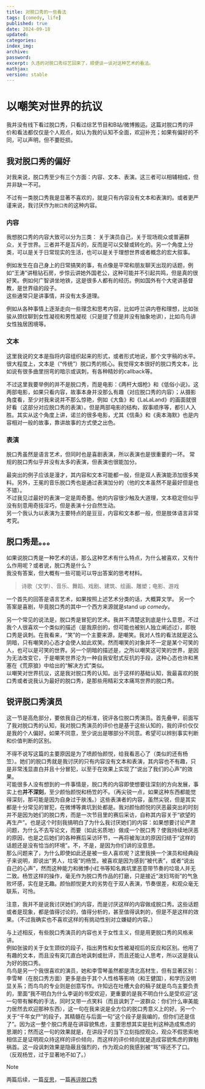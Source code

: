 ```yaml
---
title: 对脱口秀的一些看法
tags: [comedy, life]
published: true
date: 2024-09-18
updated:
categories:
index_img:
archive:
password:
excerpt: 久违的对脱口秀综艺回来了，顺便谈一谈对这种艺术的看法。
mathjax:
version: stable
---
```

# 以嘲笑对世界的抗议
我并没有线下看过脱口秀，只看过综艺节目和B站/微博搬运。这篇对脱口秀的评价和看法都仅仅是个人观点，如认为我的认知不全面，欢迎补充；如果有偏好的不同，可以声明，但不要贬损。

## 我对脱口秀的偏好
对我来说，脱口秀至少有三个方面：内容、文本、表演。这三者可以相辅相成，但并非缺一不可。

不过有一类脱口秀我是显著不喜欢的，就是只有内容没有文本和表演的。或者更严谨来说，我讨厌作为`脱口秀`的这种内容。
### 内容
我想脱口秀的内容大致可以分为三类： 关于演员自己，关于现场观众或普遍群众，关于世界。三者并不是互斥的，反而是可以交替或转化的。另一个角度上分类，可以是关于日常现实的生活，也可以是关于理想世界或者概念的宏大叙事。

例如发生在自己身上的日常搞笑的事，有点像是平常和朋友聊天出现的话题，例如“王涛”讲租钻石房，步惊云讲她外国老公，这种可能并不引起共鸣，但是真的很好笑。例如何广智讲坐地铁，这是很多人都有的经历。例如国外有个大佬讲基督教，是世界级的段子。  
这些通常只是讲事情，并没有太多道理。

例如从各种事情上逐渐走向一些理念和思考内容，比如呼兰讲内卷和理想，比如张骏从颈纹聊到女性凝视和男性凝视（只是提了但是并没有抽象地讲），比如鸟鸟讲女性独居困境等。

### 文本
这里我说的文本是指将内容组织起来的形式，或者形式地说，那个文字稿的水平。很大程度上，文本是（“传统”）脱口秀的核心。我觉得文本很好的脱口秀文本，比如说有很多曲里拐弯的暗示或讽刺，有各种精妙的callback等。

不过这里我要举例的并不是脱口秀，而是电影：《两杆大烟枪》和《低俗小说》。这两部电影，如果只看内容，故事本身并没那么有趣（对应脱口秀的内容）；从摄影角度看，至少对我来说并不那么惊艳，例如《大鱼》和《LaLaLand》的画面就很好看（这部分对应脱口秀的表演）。但是两部电影的结构，叙事顺序等，都引人入胜。其实从这个角度上讲，诺兰的很多电影，尤其《信条》和《奥本海默》也是内容相对一般的故事，靠讲故事的方式使之出色。
### 表演
脱口秀虽然是语言艺术，但同时也是喜剧表演，所以表演也是很重要的一环。 常规的脱口秀似乎并没有太多的表演，但表演也很能加分。

最突出的例子应该是漫才，其内容和文本可能都一般，但是双人表演能添加很多笑料。另外，王冕的音乐脱口秀也是通过表演加分的（他的文本虽然不是最好但是也不错）。  
不过我见过最好的表演一定是周奇墨。他的内容很少触及大道理，文本稳定但似乎没有刻意用奇技淫巧，但是表演十分自然生动。  
另一个我认为以表演为主要特点的是豆豆，内容和文本都一般，但是肢体语言非常考究。

## 脱口秀是。。。
如果说脱口秀是一种艺术的话，那么这种艺术有什么特点，为什么被喜欢，又有什么作用呢？或者说，脱口秀是什么？  
我没有答案，但大概有一些可能可以导出答案的思考材料。
> 诗歌（文学）、音乐、舞蹈、戏剧、建筑、绘画、雕塑；电影、游戏

一个首先的回答是语言艺术，如果按照上述艺术分类的话，大概算文学。 另一个答案是喜剧，毕竟脱口秀的其中一个西方来源就是stand up *comedy*。

另一个常见的说法是，脱口秀是冒犯的艺术。我并不清楚这到底是什么意思，不过我个人很喜欢一个类似的描述（是我原创的，但可能也被别人独立阐述过），即脱口秀是讽刺。在我看来，“笑”的一个主要来源，是嘲笑。我对人性的看法就是这么阴暗，只有嘲笑的心态才会使人如此欢笑。然而嘲笑的对象并不一定是某个可笑的人，也可以是可笑的世界。另一个阴暗的描述是，之所以嘲笑这可笑的世界，是因为无法改变它，于是嘲笑世界沦为一种自我安慰式反抗的手段，这种心态也许和黑塞在《荒原狼》中给出的“解决方式”类似。  
以嘲笑对世界抗议，这是我对脱口秀的认知。出于这样的基础认知，我最喜欢的脱口秀或者说我认为最好的脱口秀，是那些用精彩文本痛骂世界的脱口秀。

## 锐评脱口秀演员
这一节是高危部分，要依我自己的标准，锐评各位脱口秀演员。首先叠甲，前面写了我对脱口秀的认知，我对脱口秀演员的评价也是基于这些认知的，我的评价仅仅是我的个人偏好。如果不同意，至少说出是哪部分不同意。希望可以辨别事实判断和价值判断的区别。

不得不说写这篇的主要原因是为了喷颜怡颜悦，给我看恶心了（类似的还有杨笠）。她们的脱口秀就是我讨厌的只有内容没有文本和表演，其内容也不有趣，只是非常浅显直白并且十分冒犯，以至于在效果上实现了“说出了我们的心声”的效果。  
可能很多人没有想到的一件事情是，脱口秀的内容即使想要往深刻的方向发展，事实上也**并不深刻**，至少颜怡颜悦和杨笠的不。（再尖锐一点，如果这种东西都能觉得深刻，那可能是因为自身过于肤浅。）这些表演者的内容，虽然尖锐，但是其实都是十分常见的冒犯，在微博等粪坑到处都是。我对颜怡颜悦的厌恶最突出的时刻并不是因为她们的脱口秀，而是一次节目里的赛后采访，自称其内容关于“欲望的再生产”。也是这个时刻我搞明白了为什么我讨厌她们的内容：如果想要讨论严肃问题，为什么不去写论文，而要（如此劣质地）做成一个脱口秀？使我持续地厌恶的原因，也是之后她们的各种赛后采访环节，一再将被淘汰的原因归结于“这样的话题还是没有恰当的环境”。不，不是，是因为你们讲的没意思。  
那么问题来了，为什么即使如此还是被一些人喜欢呢？这里我换一个演员和经典段子来说明，即说出“男人，垃圾”的杨笠。被喜欢是因为感到“被代表”，或者“说出自己的心声”，然而这种能力和微博小红书等知名粪坑里恶意带节奏的垃圾人并无二致。杨笠这样的操作，毫无作为脱口秀作品的打磨，只是接近“泼妇骂街”的气急败坏感，实在是无趣。颜怡颜悦更大的劣势在于双人表演，节奏很差，和观众毫无联系，可怜。

注意，我并不是说我讨厌她们的内容，而是讨厌这样的内容做成脱口秀。这些话题或者是现象，都是值得讨论的，值得分析的，甚至值得讽刺的，但是不是这样的效果。（不过我确实也不喜欢这样的有挑动性别对立嫌疑的内容。）

与上述相反，有些脱口秀演员的内容也关于女性主义，但是用更脱口秀的风格来讲。  
例如张骏的关于女生颈纹的段子，指出男性和女性被凝视后的反应和区别。他用了有趣的文本，而且没有突兀直白地讽刺或批评，而且还能让人思考，所以这是我认为好的脱口秀。  
鸟鸟是另一个我很喜欢的演员，她和李雪琴虽然都是清北高材生，但有显著区别：李雪琴（在脱口秀方面）更多是由于其个人性格等影响（和王健国），和学历没明显关系；而鸟鸟的专业则是创意写作。许知远在吐槽大会的稿子就是鸟鸟主要负责的，里面“我不明白为什么李诞的书受欢迎，更重要的是我不明白什么是受欢迎”这一句带有解构的手法，同时又带一点笑料（而且讽刺了一波群众：你们什么审美能力居然去欢迎那种东西），这一句在我来说是全方位的脱口秀意义上的好。另一个关于“千年女尸”的段子，其精髓在与后面一句“这个段子是我编的，但你们还是信了”。因为这一整个脱口秀是在讲容貌焦虑，主要思想其实是批判这种造成焦虑的思潮的；然而这一句的效果就是，在讲段子的当下立刻指控观众，观众不假思索地相信正是证明观众持这样的评价倾向，而这样的评价倾向就是造成容貌焦虑的罪魁祸首。这一段讽刺效果是隐蔽且强烈的，作为观众的我感到被“骂”得还不了口。（反观杨笠，过于显著地不如了。）

> [!note] 
> 两篇后续，一篇[反思](/hexo/essays/introspection)，一篇[再评脱口秀](/hexo/essays/talkshow-patch)
